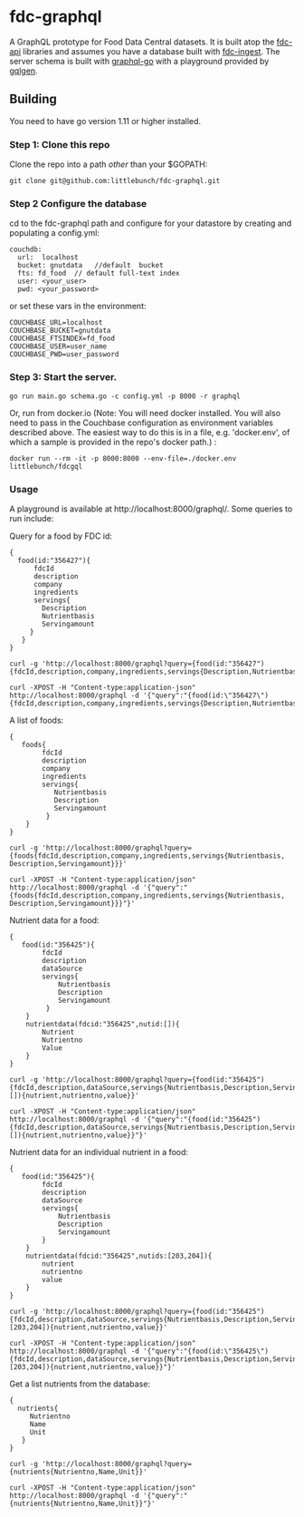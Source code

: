# fdc-graphql
A GraphQL prototype for Food Data Central datasets. It is built atop the [fdc-api](https://github.com/littlebunch/fdc-api) libraries and assumes you have a database built with [fdc-ingest](https://github.com/littlebunch/fdc-ingest).  The server schema is built with [graphql-go](https://github.com/graphql-go/graphql) with a playground provided by [gqlgen](https://github.com/99designs/gqlgen/handler).    
## Building    
You need to have go version 1.11 or higher installed.     
### Step 1: Clone this repo
Clone the repo into a path *other* than your $GOPATH:
```
git clone git@github.com:littlebunch/fdc-graphql.git
```
### Step 2 Configure the database
cd to the fdc-graphql path and configure for your datastore by creating and populating a config.yml:


```
couchdb:   
  url:  localhost   
  bucket: gnutdata   //default  bucket    
  fts: fd_food  // default full-text index   
  user: <your_user>    
  pwd: <your_password>    

```
or set these vars in the environment:
```
COUCHBASE_URL=localhost   
COUCHBASE_BUCKET=gnutdata   
COUCHBASE_FTSINDEX=fd_food   
COUCHBASE_USER=user_name   
COUCHBASE_PWD=user_password   
```
### Step 3: Start the server.
```
go run main.go schema.go -c config.yml -p 8000 -r graphql
```
Or, run from docker.io (Note: You will need docker installed. You will also need to pass in the Couchbase configuration as environment variables described above. The easiest way to do this is in a file, e.g. 'docker.env', of which a sample is provided in the repo's docker path.) :
```
docker run --rm -it -p 8000:8000 --env-file=./docker.env littlebunch/fdcgql
```
    
### Usage
A playground is available at http://localhost:8000/graphql/.  Some queries to run include:

Query for a food by FDC id:
```
{
  food(id:"356427"){
      fdcId 
      description
      company
      ingredients
      servings{
        Description
        Nutrientbasis
        Servingamount
     }
   }
}
```
```
curl -g 'http://localhost:8000/graphql?query={food(id:"356427"){fdcId,description,company,ingredients,servings{Description,Nutrientbasis,Servingamount}}}'
```
```
curl -XPOST -H "Content-type:application-json" http://localhost:8000/graphql -d '{"query":"{food(id:\"356427\"){fdcId,description,company,ingredients,servings{Description,Nutrientbasis,Servingamount}}}"}'
```
A list of foods:
```
{
   foods{
        fdcId
        description
        company
        ingredients
        servings{
           Nutrientbasis
           Description
           Servingamount
         }
    }
}
```
```
curl -g 'http://localhost:8000/graphql?query={foods{fdcId,description,company,ingredients,servings{Nutrientbasis, Description,Servingamount}}}'
```
```
curl -XPOST -H "Content-type:application/json" http://localhost:8000/graphql -d '{"query":"{foods{fdcId,description,company,ingredients,servings{Nutrientbasis, Description,Servingamount}}}"}'
```
Nutrient data for a food:
```
{
   food(id:"356425"){
        fdcId
        description
        dataSource
        servings{
            Nutrientbasis
            Description
            Servingamount
         }
    }
    nutrientdata(fdcid:"356425",nutid:[]){
        Nutrient
        Nutrientno
        Value
    }
}
```
```
curl -g 'http://localhost:8000/graphql?query={food(id:"356425"){fdcId,description,dataSource,servings{Nutrientbasis,Description,Servingamount}}nutrientdata(fdcid:"356425",nutids:[]){nutrient,nutrientno,value}}'
```
```
curl -XPOST -H "Content-type:application/json" http://localhost:8000/graphql -d '{"query":"{food(id:"356425"){fdcId,description,dataSource,servings{Nutrientbasis,Description,Servingamount}}nutrientdata(fdcid:"356425",nutids:[]){nutrient,nutrientno,value}}"}'
```
Nutrient data for an individual nutrient in a food:
```
{
   food(id:"356425"){
        fdcId
        description
        dataSource
        servings{
            Nutrientbasis
            Description
            Servingamount
        }
    } 
    nutrientdata(fdcid:"356425",nutids:[203,204]){
        nutrient
        nutrientno
        value
    }
}
```
```
curl -g 'http://localhost:8000/graphql?query={food(id:"356425"){fdcId,description,dataSource,servings{Nutrientbasis,Description,Servingamount}}nutrientdata(fdcid:"356425",nutids:[203,204]){nutrient,nutrientno,value}}'
```
```
curl -XPOST -H "Content-type:application/json" http://localhost:8000/graphql -d '{"query":"{food(id:\"356425\"){fdcId,description,dataSource,servings{Nutrientbasis,Description,Servingamount}}nutrientdata(fdcid:"356425",nutids:[203,204]){nutrient,nutrientno,value}}"}'
```
Get a list nutrients from the database:
```
{
  nutrients{
     Nutrientno
     Name
     Unit
   }
}
```
```
curl -g 'http://localhost:8000/graphql?query={nutrients{Nutrientno,Name,Unit}}'
```
```
curl -XPOST -H "Content-type:application/json" http://localhost:8000/graphql -d '{"query":"{nutrients{Nutrientno,Name,Unit}}"}'
```

